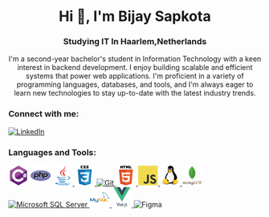 <h1 align="center">Hi 👋, I'm Bijay Sapkota</h1>
<h3 align="center"> Studying IT  In Haarlem,Netherlands</h3>

<script src="https://platform.linkedin.com/badges/js/profile.js" async defer type="text/javascript" hidden ></script>
<p align="center">I'm a second-year bachelor's student in Information Technology with a keen interest in backend development. I enjoy building scalable and efficient systems that power web applications. I'm proficient in a variety of programming languages, databases, and tools, and I'm always eager to learn new technologies to stay up-to-date with the latest industry trends.</p>

<h3 align="left">Connect with me:</h3>
<p align="left">
  <a href="https://linkedin.com/in/bijay-sapkota-254044220" target="blank"><img src="https://raw.githubusercontent.com/rahuldkjain/github-profile-readme-generator/master/src/images/icons/Social/linked-in-alt.svg" alt="LinkedIn" height="30" width="40" /></a>
</p>

<h3 align="left">Languages and Tools:</h3>
<p align="left">
  <img src="https://raw.githubusercontent.com/devicons/devicon/master/icons/csharp/csharp-original.svg" alt="C#" width="40" height="40"/>
  <img src="https://raw.githubusercontent.com/devicons/devicon/master/icons/php/php-original.svg" alt="php" width="40" height="40"/> </a> <a href="https://vuejs.org/" target="_blank" rel="noreferrer"> 
    <img src="https://raw.githubusercontent.com/devicons/devicon/master/icons/java/java-original.svg" alt="Java" width="40" height="40"/>
  <img src="https://raw.githubusercontent.com/devicons/devicon/master/icons/css3/css3-original-wordmark.svg" alt="CSS3" width="40" height="40"/>
  <img src="https://www.vectorlogo.zone/logos/git-scm/git-scm-icon.svg" alt="Git" width="40" height="40"/>
  <img src="https://raw.githubusercontent.com/devicons/devicon/master/icons/html5/html5-original-wordmark.svg" alt="HTML5" width="40" height="40"/>

  <img src="https://raw.githubusercontent.com/devicons/devicon/master/icons/javascript/javascript-original.svg" alt="JavaScript" width="40" height="40"/>
  <img src="https://raw.githubusercontent.com/devicons/devicon/master/icons/linux/linux-original.svg" alt="Linux" width="40" height="40"/>
  <img src="https://raw.githubusercontent.com/devicons/devicon/master/icons/mongodb/mongodb-original-wordmark.svg" alt="MongoDB" width="40" height="40"/>
  <img src="https://www.svgrepo.com/show/303229/microsoft-sql-server-logo.svg" alt="Microsoft SQL Server" width="40" height="40"/>
  <img src="https://raw.githubusercontent.com/devicons/devicon/master/icons/mysql/mysql-original-wordmark.svg" alt="MySQL" width="40" height="40"/>
  <img src="https://raw.githubusercontent.com/devicons/devicon/master/icons/vuejs/vuejs-original-wordmark.svg" alt="vuejs" width="40" height="40"/> </a>
  <img src="https://www.vectorlogo.zone/logos/figma/figma-icon.svg" alt="Figma" width="40" height="40"/>
  </p>
  <br>

